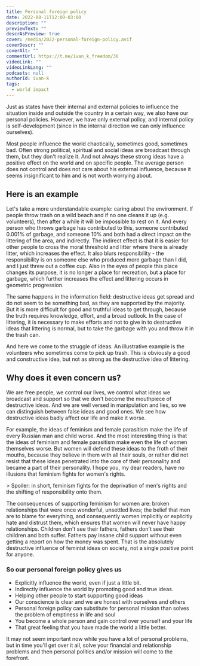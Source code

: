 ```yaml
---
title: Personal foreign policy
date: 2022-08-11T12:00-03:00
description: ""
previewText: ""
descrAsPreview: true
cover: /media/2022-personal-foreign-policy.avif
coverDescr: ""
coverAlt: ""
commentUrl: https://t.me/ivan_k_freedom/36
videoLink: ""
videoLinkLang: ""
podcasts: null
authorId: ivan-k
tags:
  - world impact
---
```

Just as states have their internal and external policies to influence the situation inside and outside the country in a certain way, we also have our personal policies. However, we have only external policy, and internal policy is self-development (since in the internal direction we can only influence ourselves).

Most people influence the world chaotically, sometimes good, sometimes bad. Often strong political, spiritual and social ideas are broadcast through them, but they don't realize it. And not always these strong ideas have a positive effect on the world and on specific people. The average person does not control and does not care about his external influence, because it seems insignificant to him and is not worth worrying about.

## Here is an example

Let's take a more understandable example: caring about the environment. If people throw trash on a wild beach and if no one cleans it up (e.g. volunteers), then after a while it will be impossible to rest on it. And every person who throws garbage has contributed to this, someone contributed 0.001% of garbage, and someone 10% and both had a direct impact on the littering of the area, and indirectly. The indirect effect is that it is easier for other people to cross the moral threshold and litter where there is already litter, which increases the effect. It also blurs responsibility - the responsibility is on someone else who produced more garbage than I did, and I just threw out a coffee cup. Also in the eyes of people this place changes its purpose, it is no longer a place for recreation, but a place for garbage, which further increases the effect and littering occurs in geometric progression.

The same happens in the information field: destructive ideas get spread and do not seem to be something bad, as they are supported by the majority. But it is more difficult for good and truthful ideas to get through, because the truth requires knowledge, effort, and a broad outlook. In the case of littering, it is necessary to make efforts and not to give in to destructive ideas that littering is normal, but to take the garbage with you and throw it in the trash can.

And here we come to the struggle of ideas. An illustrative example is the volunteers who sometimes come to pick up trash. This is obviously a good and constructive idea, but not as strong as the destructive idea of littering.

## Why does it even concern us?

We are free people, we control our lives, we control what ideas we broadcast and support so that we don't become the mouthpiece of destructive ideas. And we are well versed in manipulation and lies, so we can distinguish between false ideas and good ones. We see how destructive ideas badly affect our life and make it worse.

For example, the ideas of feminism and female parasitism make the life of every Russian man and child worse. And the most interesting thing is that the ideas of feminism and female parasitism make even the life of women themselves worse. But women will defend these ideas to the froth of their mouths, because they believe in them with all their souls, or rather did not resist that these ideas penetrated into the core of their personality and became a part of their personality. I hope you, my dear readers, have no illusions that feminism fights for women's rights.

&gt; Spoiler: in short, feminism fights for the deprivation of men's rights and the shifting of responsibility onto them.

The consequences of supporting feminism for women are: broken relationships that were once wonderful, unsettled lives; the belief that men are to blame for everything, and consequently women implicitly or explicitly hate and distrust them, which ensures that women will never have happy relationships. Children don't see their fathers, fathers don't see their children and both suffer. Fathers pay insane child support without even getting a report on how the money was spent. That is the absolutely destructive influence of feminist ideas on society, not a single positive point for anyone.

### So our personal foreign policy gives us

- Explicitly influence the world, even if just a little bit.
- Indirectly influence the world by promoting good and true ideas.
- Helping other people to start supporting good ideas
- Our conscience is clear and we are honest with ourselves and others
- Personal foreign policy can substitute for personal mission than solves the problem of emptiness in life and soul
- You become a whole person and gain control over yourself and your life
- That great feeling that you have made the world a little better.

It may not seem important now while you have a lot of personal problems, but in time you'll get over it all, solve your financial and relationship problems and then personal politics and/or mission will come to the forefront.
